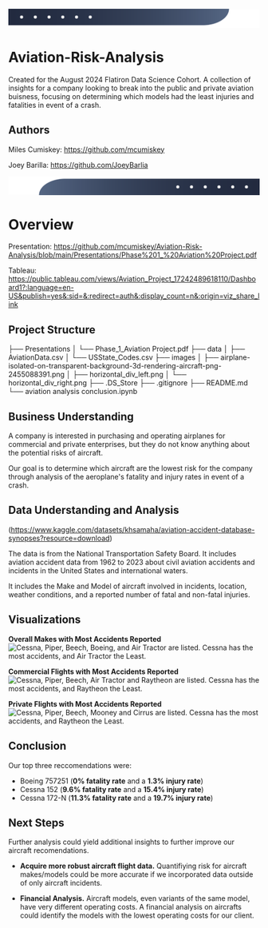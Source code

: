 
![](images/horizontal_div_right.png)
# Aviation-Risk-Analysis
Created for the August 2024 Flatiron Data Science Cohort. A collection of insights for a company looking to break into the public and private aviation buisness, focusing on determining which models had the least injuries and fatalities in event of a crash. 

## Authors
Miles Cumiskey: https://github.com/mcumiskey

Joey Barilla: https://github.com/JoeyBarlia

![](images/horizontal_div_left.png)

# Overview
Presentation: https://github.com/mcumiskey/Aviation-Risk-Analysis/blob/main/Presentations/Phase%201_%20Aviation%20Project.pdf

Tableau: https://public.tableau.com/views/Aviation_Project_17242489618110/Dashboard1?:language=en-US&publish=yes&:sid=&:redirect=auth&:display_count=n&:origin=viz_share_link

## Project Structure 

├── Presentations
│   └── Phase_1_Aviation Project.pdf
├── data
│   ├── AviationData.csv
│   └── USState_Codes.csv
├── images
│   ├── airplane-isolated-on-transparent-background-3d-rendering-aircraft-png-2455088391.png
│   ├── horizontal_div_left.png
│   └── horizontal_div_right.png
├── .DS_Store
├── .gitignore
├── README.md
└── aviation analysis conclusion.ipynb

## Business Understanding
A company is interested in purchasing and operating airplanes for commercial and private enterprises, but they do not know anything about the potential risks of aircraft. 

Our goal is to determine which aircraft are the lowest risk for the company through analysis of the aeroplane's fatality and injury rates in event of a crash. 

## Data Understanding and Analysis
(https://www.kaggle.com/datasets/khsamaha/aviation-accident-database-synopses?resource=download)

The data is from the National Transportation Safety Board. It includes aviation accident data from 1962 to 2023 about civil aviation accidents and incidents in the United States and international waters.

It includes the Make and Model of aircraft involved in incidents, location, weather conditions, and a reported number of fatal and non-fatal injuries. 

## Visualizations
**Overall Makes with Most Accidents Reported**
<img width="704" alt="Cessna, Piper, Beech, Boeing, and Air Tractor are listed. Cessna has the most accidents, and Air Tractor the Least." src="https://github.com/user-attachments/assets/947e339e-baf4-4fbc-849c-d4b64d3676d2">

**Commercial Flights with Most Accidents Reported**
<img width="704" alt="Cessna, Piper, Beech, Air Tractor and Raytheon are listed. Cessna has the most accidents, and Raytheon the Least." src="https://github.com/user-attachments/assets/739c1d40-063e-414e-aa02-f65804f9b311">

**Private Flights with Most Accidents Reported**
<img width="704" alt="Cessna, Piper, Beech, Mooney and Cirrus are listed. Cessna has the most accidents, and Raytheon the Least." src="https://github.com/user-attachments/assets/6f7d7b75-59c1-40e7-8de3-3b1e57ffb427">

## Conclusion
Our top three reccomendations were: 
* Boeing 757251 (**0% fatality rate** and a **1.3% injury rate**)
* Cessna 152 (**9.6% fatality rate** and a **15.4% injury rate**)
* Cessna 172-N (**11.3% fatality rate** and a **19.7% injury rate**)    

## Next Steps 
Further analysis could yield additional insights to further improve our aircraft recomendations. 

* **Acquire more robust aircraft flight data.** Quantifiying risk for aircraft makes/models could be more accurate if we incorporated data outside of only aircraft incidents. 

* **Financial Analysis.** Aircraft models, even variants of the same model, have very different operating costs. A financial analysis on aircrafts could identify the models with the lowest operating costs for our client. 
